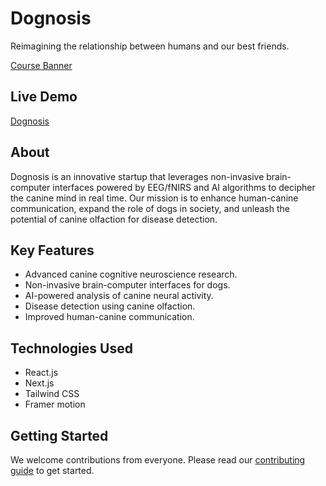 # Dognosis

Reimagining the relationship between humans and our best friends.

[Course Banner](./public/image.png)

## Live Demo

[Dognosis](https://dognosis.vercel.app/)


## About
Dognosis is an innovative startup that leverages non-invasive brain-computer interfaces powered by EEG/fNIRS and AI algorithms to decipher the canine mind in real time. Our mission is to enhance human-canine communication, expand the role of dogs in society, and unleash the potential of canine olfaction for disease detection.

## Key Features
- Advanced canine cognitive neuroscience research.
- Non-invasive brain-computer interfaces for dogs.
- AI-powered analysis of canine neural activity.
- Disease detection using canine olfaction.
- Improved human-canine communication.

## Technologies Used

- React.js
- Next.js
- Tailwind CSS
- Framer motion

## Getting Started

We welcome contributions from everyone. Please read our [contributing guide](./CONTRIBUTING.md) to get started.
